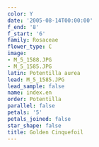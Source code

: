 ```yaml
---
color: Y
date: '2005-08-14T00:00:00'
f_end: '8'
f_start: '6'
family: Rosaceae
flower_type: C
image:
- M_5_1588.JPG
- M_5_1585.JPG
latin: Potentilla aurea
lead: M_5_1585.JPG
lead_sample: false
name: index.en
order: Potentilla
parallel: false
petals: '5'
petals_joined: false
star_shape: false
title: Golden Cinquefoil
---
```

